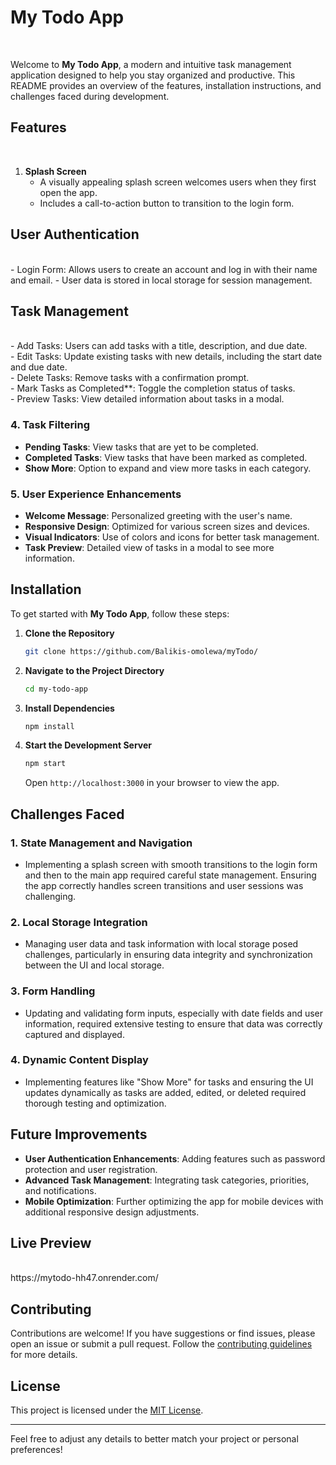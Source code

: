 <h1>My Todo App</h1><br/>

Welcome to **My Todo App**, a modern and intuitive task management application designed to help you stay organized and productive. This README provides an overview of the features, installation instructions, and challenges faced during development.

<h2>Features</h2><br/>

1. **Splash Screen**
   - A visually appealing splash screen welcomes users when they first open the app.
   - Includes a call-to-action button to transition to the login form.

<h2>User Authentication</h2><br/>
   - Login Form: Allows users to create an account and log in with their name and email.
   - User data is stored in local storage for session management.

<h2>Task Management</h2><br/>
   - Add Tasks: Users can add tasks with a title, description, and due date.<br/>
   - Edit Tasks: Update existing tasks with new details, including the start date and due date.<br/>
   - Delete Tasks: Remove tasks with a confirmation prompt.<br/>
   - Mark Tasks as Completed**: Toggle the completion status of tasks.<br/>
   - Preview Tasks: View detailed information about tasks in a modal.

### 4. **Task Filtering**
   - **Pending Tasks**: View tasks that are yet to be completed.
   - **Completed Tasks**: View tasks that have been marked as completed.
   - **Show More**: Option to expand and view more tasks in each category.

### 5. **User Experience Enhancements**
   - **Welcome Message**: Personalized greeting with the user's name.
   - **Responsive Design**: Optimized for various screen sizes and devices.
   - **Visual Indicators**: Use of colors and icons for better task management.
   - **Task Preview**: Detailed view of tasks in a modal to see more information.

## Installation

To get started with **My Todo App**, follow these steps:

1. **Clone the Repository**
   ```bash
   git clone https://github.com/Balikis-omolewa/myTodo/
   ```

2. **Navigate to the Project Directory**
   ```bash
   cd my-todo-app
   ```

3. **Install Dependencies**
   ```bash
   npm install
   ```

4. **Start the Development Server**
   ```bash
   npm start
   ```

   Open `http://localhost:3000` in your browser to view the app.


## Challenges Faced

### 1. **State Management and Navigation**
   - Implementing a splash screen with smooth transitions to the login form and then to the main app required careful state management. Ensuring the app correctly handles screen transitions and user sessions was challenging.

### 2. **Local Storage Integration**
   - Managing user data and task information with local storage posed challenges, particularly in ensuring data integrity and synchronization between the UI and local storage.

### 3. **Form Handling**
   - Updating and validating form inputs, especially with date fields and user information, required extensive testing to ensure that data was correctly captured and displayed.

### 4. **Dynamic Content Display**
   - Implementing features like "Show More" for tasks and ensuring the UI updates dynamically as tasks are added, edited, or deleted required thorough testing and optimization.


## Future Improvements

- **User Authentication Enhancements**: Adding features such as password protection and user registration.
- **Advanced Task Management**: Integrating task categories, priorities, and notifications.
- **Mobile Optimization**: Further optimizing the app for mobile devices with additional responsive design adjustments.

<h2>Live Preview</h2><br/>
https://mytodo-hh47.onrender.com/

## Contributing

Contributions are welcome! If you have suggestions or find issues, please open an issue or submit a pull request. Follow the [contributing guidelines](CONTRIBUTING.md) for more details.

## License

This project is licensed under the [MIT License](LICENSE).

---

Feel free to adjust any details to better match your project or personal preferences!
